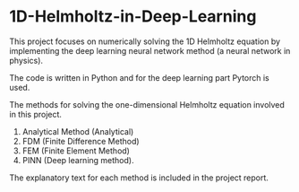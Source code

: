 # 1D-Helmholtz-in-Deep-Learning
This project focuses on numerically solving the 1D Helmholtz equation by implementing the deep learning neural network method (a neural network in physics).

The code is written in Python and for the deep learning part Pytorch is used.

The methods for solving the one-dimensional Helmholtz equation involved in this project.
1. Analytical Method (Analytical)
2. FDM (Finite Difference Method)
3. FEM (Finite Element Method)
4. PINN (Deep learning method).

The explanatory text for each method is included in the project report.

